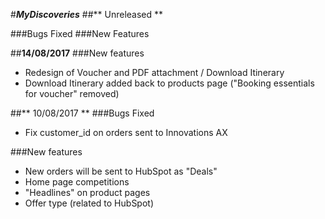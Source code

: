#***MyDiscoveries***
##** Unreleased **

###Bugs Fixed
###New Features

##**14/08/2017**
###New features
- Redesign of Voucher and PDF attachment / Download Itinerary
- Download Itinerary added back to products page ("Booking essentials for voucher" removed)

##** 10/08/2017 **
###Bugs Fixed
- Fix customer_id on orders sent to Innovations AX

###New features
- New orders will be sent to HubSpot as "Deals"
- Home page competitions
- "Headlines" on product pages
- Offer type (related to HubSpot)
